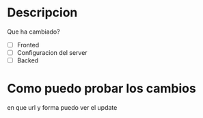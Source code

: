 # Descripcion

Que ha cambiado?

- [ ] Fronted
- [ ] Configuracion del server
- [ ] Backed

# Como puedo probar los cambios 
en que url y forma puedo ver el update 
